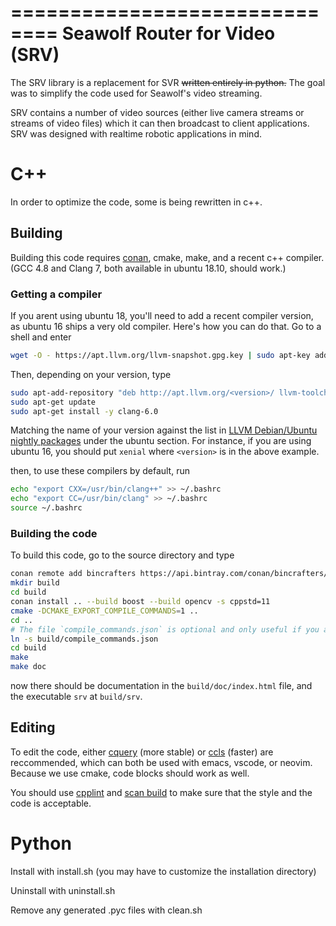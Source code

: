 ==============================
Seawolf Router for Video (SRV)
==============================

The SRV library is a replacement for SVR ~~written entirely
in python.~~ The goal was to simplify the code used for
Seawolf's video streaming.

SRV contains a number of video sources (either live camera streams or streams of video files) which it can then broadcast to client applications. SRV was designed
with realtime robotic applications in mind.

# C++
In order to optimize the code, some is being rewritten in c++. 

## Building
Building this code requires [conan](https://github.com/conan-io/conan), cmake,
make, and a recent c++ compiler. (GCC 4.8 and Clang 7, both available in ubuntu 18.10, should work.)

### Getting a compiler
If you arent using ubuntu 18, you'll need to add a recent compiler version,
as ubuntu 16 ships a very old compiler. Here's how you can do that. Go to a shell
and enter

```bash
wget -O - https://apt.llvm.org/llvm-snapshot.gpg.key | sudo apt-key add -
```

Then, depending on your version, type

```bash
sudo apt-add-repository "deb http://apt.llvm.org/<version>/ llvm-toolchain-<version>-6.0 main"
sudo apt-get update
sudo apt-get install -y clang-6.0
```

Matching the name of your version against the list in 
[LLVM Debian/Ubuntu nightly packages](https://apt.llvm.org/)
under the ubuntu section. For instance, if you are using ubuntu 16, you should
put `xenial` where `<version>` is in the above example.

then, to use these compilers by default, run
```bash
echo "export CXX=/usr/bin/clang++" >> ~/.bashrc
echo "export CC=/usr/bin/clang" >> ~/.bashrc
source ~/.bashrc
```

### Building the code
To build this code, go to the source directory and type

```bash
conan remote add bincrafters https://api.bintray.com/conan/bincrafters/public-conan
mkdir build
cd build
conan install .. --build boost --build opencv -s cppstd=11
cmake -DCMAKE_EXPORT_COMPILE_COMMANDS=1 ..
cd ..
# The file `compile_commands.json` is optional and only useful if you are using an IDE.
ln -s build/compile_commands.json
cd build
make
make doc
```
now there should be documentation in the `build/doc/index.html` file, and
the executable `srv` at `build/srv`.


## Editing
To edit the code, either [cquery](https://github.com/cquery-project/cquery.git) 
(more stable) or [ccls](https://github.com/MaskRay/ccls.git) (faster) are reccommended,
which can both be used with emacs, vscode, or neovim. Because we use cmake, code blocks
should work as well.

You should use [cpplint](https://github.com/cpplint/cpplint.git) and
[scan build](https://clang-analyzer.llvm.org/scan-build.html) to make sure
that the style and the code is acceptable.


# Python

Install with install.sh (you may have to customize the installation directory)

Uninstall with uninstall.sh

Remove any generated .pyc files with clean.sh

